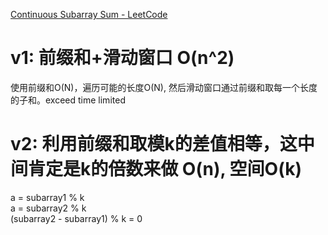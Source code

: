 [Continuous Subarray Sum - LeetCode](https://leetcode.com/problems/continuous-subarray-sum/)

# v1: 前缀和+滑动窗口 O(n^2) 
使用前缀和O(N)，遍历可能的长度O(N), 然后滑动窗口通过前缀和取每一个长度的子和。exceed time limited

# v2: 利用前缀和取模k的差值相等，这中间肯定是k的倍数来做 O(n), 空间O(k)
a = subarray1 % k  
a = subarray2 % k  
(subarray2 - subarray1) % k = 0   